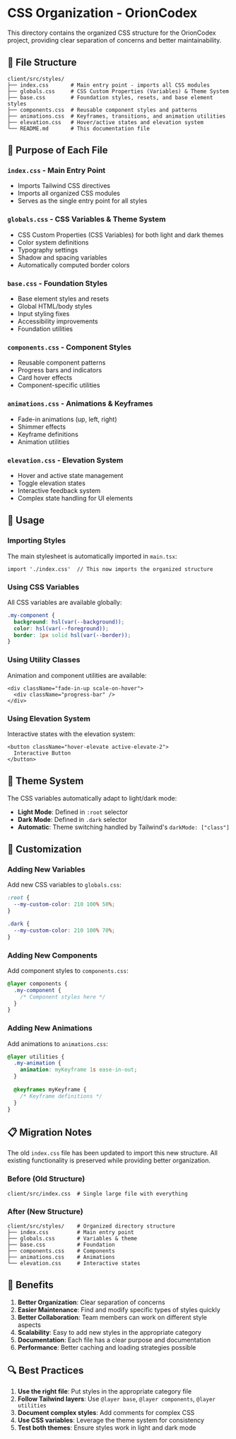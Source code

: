 # CSS Organization - OrionCodex

This directory contains the organized CSS structure for the OrionCodex project, providing clear separation of concerns and better maintainability.

## 📁 File Structure

```
client/src/styles/
├── index.css       # Main entry point - imports all CSS modules
├── globals.css     # CSS Custom Properties (Variables) & Theme System
├── base.css        # Foundation styles, resets, and base element styles
├── components.css  # Reusable component styles and patterns
├── animations.css  # Keyframes, transitions, and animation utilities
├── elevation.css   # Hover/active states and elevation system
└── README.md       # This documentation file
```

## 🎯 Purpose of Each File

### `index.css` - Main Entry Point
- Imports Tailwind CSS directives
- Imports all organized CSS modules
- Serves as the single entry point for all styles

### `globals.css` - CSS Variables & Theme System
- CSS Custom Properties (CSS Variables) for both light and dark themes
- Color system definitions
- Typography settings
- Shadow and spacing variables
- Automatically computed border colors

### `base.css` - Foundation Styles
- Base element styles and resets
- Global HTML/body styles
- Input styling fixes
- Accessibility improvements
- Foundation utilities

### `components.css` - Component Styles
- Reusable component patterns
- Progress bars and indicators
- Card hover effects
- Component-specific utilities

### `animations.css` - Animations & Keyframes
- Fade-in animations (up, left, right)
- Shimmer effects
- Keyframe definitions
- Animation utilities

### `elevation.css` - Elevation System
- Hover and active state management
- Toggle elevation states
- Interactive feedback system
- Complex state handling for UI elements

## 🚀 Usage

### Importing Styles
The main stylesheet is automatically imported in `main.tsx`:

```tsx
import './index.css'  // This now imports the organized structure
```

### Using CSS Variables
All CSS variables are available globally:

```css
.my-component {
  background: hsl(var(--background));
  color: hsl(var(--foreground));
  border: 1px solid hsl(var(--border));
}
```

### Using Utility Classes
Animation and component utilities are available:

```tsx
<div className="fade-in-up scale-on-hover">
  <div className="progress-bar" />
</div>
```

### Using Elevation System
Interactive states with the elevation system:

```tsx
<button className="hover-elevate active-elevate-2">
  Interactive Button
</button>
```

## 🎨 Theme System

The CSS variables automatically adapt to light/dark mode:

- **Light Mode**: Defined in `:root` selector
- **Dark Mode**: Defined in `.dark` selector
- **Automatic**: Theme switching handled by Tailwind's `darkMode: ["class"]`

## 🔧 Customization

### Adding New Variables
Add new CSS variables to `globals.css`:

```css
:root {
  --my-custom-color: 210 100% 50%;
}

.dark {
  --my-custom-color: 210 100% 70%;
}
```

### Adding New Components
Add component styles to `components.css`:

```css
@layer components {
  .my-component {
    /* Component styles here */
  }
}
```

### Adding New Animations
Add animations to `animations.css`:

```css
@layer utilities {
  .my-animation {
    animation: myKeyframe 1s ease-in-out;
  }
  
  @keyframes myKeyframe {
    /* Keyframe definitions */
  }
}
```

## 📋 Migration Notes

The old `index.css` file has been updated to import this new structure. All existing functionality is preserved while providing better organization.

### Before (Old Structure)
```
client/src/index.css  # Single large file with everything
```

### After (New Structure)
```
client/src/styles/    # Organized directory structure
├── index.css         # Main entry point
├── globals.css       # Variables & theme
├── base.css          # Foundation
├── components.css    # Components
├── animations.css    # Animations
└── elevation.css     # Interactive states
```

## 🎯 Benefits

1. **Better Organization**: Clear separation of concerns
2. **Easier Maintenance**: Find and modify specific types of styles quickly
3. **Better Collaboration**: Team members can work on different style aspects
4. **Scalability**: Easy to add new styles in the appropriate category
5. **Documentation**: Each file has a clear purpose and documentation
6. **Performance**: Better caching and loading strategies possible

## 🔍 Best Practices

1. **Use the right file**: Put styles in the appropriate category file
2. **Follow Tailwind layers**: Use `@layer base`, `@layer components`, `@layer utilities`
3. **Document complex styles**: Add comments for complex CSS
4. **Use CSS variables**: Leverage the theme system for consistency
5. **Test both themes**: Ensure styles work in light and dark mode
